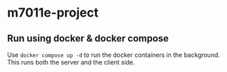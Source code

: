 # m7011e-project

## Run using docker & docker compose

Use `docker compose up -d` to run the docker containers in the background. 
This runs both the server and the client side.
